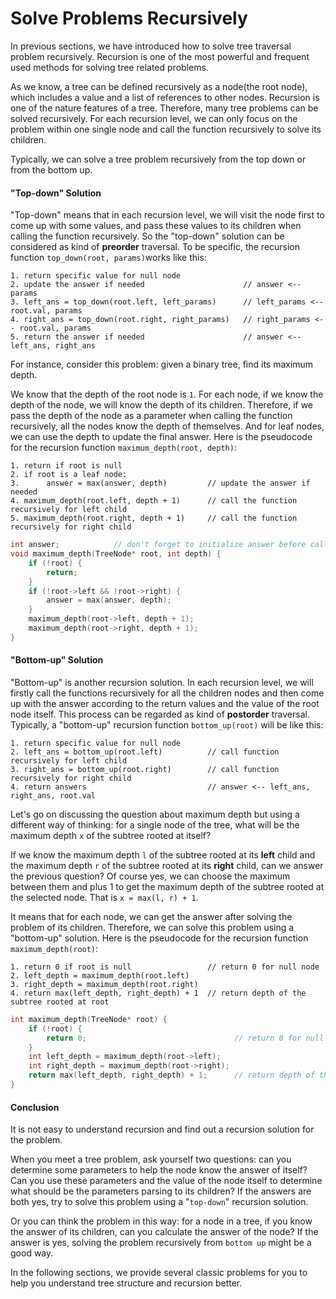 # Solve Problems Recursively

In previous sections, we have introduced how to solve tree traversal problem recursively. Recursion is one of the most powerful and frequent used methods for solving tree related problems.

As we know, a tree can be defined recursively as a node\(the root node\), which includes a value and a list of references to other nodes. Recursion is one of the nature features of a tree. Therefore, many tree problems can be solved recursively. For each recursion level, we can only focus on the problem within one single node and call the function recursively to solve its children.

Typically, we can solve a tree problem recursively from the top down or from the bottom up.

#### "Top-down" Solution <a id="top-down-solution"></a>

"Top-down" means that in each recursion level, we will visit the node first to come up with some values, and pass these values to its children when calling the function recursively. So the "top-down" solution can be considered as kind of **preorder** traversal. To be specific, the recursion function `top_down(root, params)`works like this:

```text
1. return specific value for null node
2. update the answer if needed                      // answer <-- params
3. left_ans = top_down(root.left, left_params)      // left_params <-- root.val, params
4. right_ans = top_down(root.right, right_params)   // right_params <-- root.val, params 
5. return the answer if needed                      // answer <-- left_ans, right_ans
```

For instance, consider this problem: given a binary tree, find its maximum depth.

We know that the depth of the root node is `1`. For each node, if we know the depth of the node, we will know the depth of its children. Therefore, if we pass the depth of the node as a parameter when calling the function recursively, all the nodes know the depth of themselves. And for leaf nodes, we can use the depth to update the final answer. Here is the pseudocode for the recursion function `maximum_depth(root, depth)`:

```text
1. return if root is null
2. if root is a leaf node:
3.      answer = max(answer, depth)         // update the answer if needed
4. maximum_depth(root.left, depth + 1)      // call the function recursively for left child
5. maximum_depth(root.right, depth + 1)     // call the function recursively for right child
```

```cpp
int answer;		       // don't forget to initialize answer before call maximum_depth
void maximum_depth(TreeNode* root, int depth) {
    if (!root) {
        return;
    }
    if (!root->left && !root->right) {
        answer = max(answer, depth);
    }
    maximum_depth(root->left, depth + 1);
    maximum_depth(root->right, depth + 1);
}
```

#### "Bottom-up" Solution <a id="bottom-up-solution"></a>

"Bottom-up" is another recursion solution. In each recursion level, we will firstly call the functions recursively for all the children nodes and then come up with the answer according to the return values and the value of the root node itself. This process can be regarded as kind of **postorder** traversal. Typically, a "bottom-up" recursion function `bottom_up(root)` will be like this:

```text
1. return specific value for null node
2. left_ans = bottom_up(root.left)          // call function recursively for left child
3. right_ans = bottom_up(root.right)        // call function recursively for right child
4. return answers                           // answer <-- left_ans, right_ans, root.val
```

Let's go on discussing the question about maximum depth but using a different way of thinking: for a single node of the tree, what will be the maximum depth `x` of the subtree rooted at itself?

If we know the maximum depth `l` of the subtree rooted at its **left** child and the maximum depth `r` of the subtree rooted at its **right** child, can we answer the previous question? Of course yes, we can choose the maximum between them and plus 1 to get the maximum depth of the subtree rooted at the selected node. That is `x = max(l, r) + 1`.

It means that for each node, we can get the answer after solving the problem of its children. Therefore, we can solve this problem using a "bottom-up" solution. Here is the pseudocode for the recursion function `maximum_depth(root)`:

```text
1. return 0 if root is null                 // return 0 for null node
2. left_depth = maximum_depth(root.left)
3. right_depth = maximum_depth(root.right)
4. return max(left_depth, right_depth) + 1  // return depth of the subtree rooted at root
```

```cpp
int maximum_depth(TreeNode* root) {
	if (!root) {
		return 0;                                 // return 0 for null node
	}
	int left_depth = maximum_depth(root->left);	
	int right_depth = maximum_depth(root->right);
	return max(left_depth, right_depth) + 1;	  // return depth of the subtree rooted at root
}
```

#### Conclusion <a id="conclusion"></a>

It is not easy to understand recursion and find out a recursion solution for the problem.

When you meet a tree problem, ask yourself two questions: can you determine some parameters to help the node know the answer of itself? Can you use these parameters and the value of the node itself to determine what should be the parameters parsing to its children? If the answers are both yes, try to solve this problem using a "`top-down`" recursion solution.

Or you can think the problem in this way: for a node in a tree, if you know the answer of its children, can you calculate the answer of the node? If the answer is yes, solving the problem recursively from `bottom up` might be a good way.

In the following sections, we provide several classic problems for you to help you understand tree structure and recursion better.

